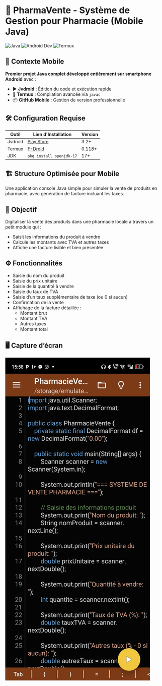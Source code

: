 # 💊 PharmaVente - Système de Gestion pour Pharmacie (Mobile Java)

![Java](https://img.shields.io/badge/Java-17-%23ED8B00.svg?logo=java&logoColor=white)
![Android Dev](https://img.shields.io/badge/100%25-Mobile%20Developed-%233DDC84.svg?logo=android)
![Termux](https://img.shields.io/badge/Compilation-Termux%20Javac-%23000000.svg)

## 📱 Contexte Mobile
**Premier projet Java complet développé entièrement sur smartphone Android** avec :
- ▶️ **Jvdroid** : Édition du code et exécution rapide
- 🔄 **Termux** : Compilation avancée via `javac`
- 📦 **GitHub Mobile** : Gestion de version professionnelle

## 🛠️ Configuration Requise
| Outil | Lien d'Installation | Version |
|-------|---------------------|---------|
| Jvdroid | [Play Store](https://play.google.com/store/apps/details?id=ru.iiec.jvdroid) | 3.2+ |
| Termux | [F-Droid](https://f-droid.org/packages/com.termux/) | 0.118+ |
| JDK | `pkg install openjdk-17` | 17+ |

## 🏗️ Structure Optimisée pour Mobile

Une application console Java simple pour simuler la vente de produits en pharmacie, avec génération de facture incluant les taxes.

## 📌 Objectif

Digitaliser la vente des produits dans une pharmacie locale à travers un petit module qui :
- Saisit les informations du produit à vendre
- Calcule les montants avec TVA et autres taxes
- Affiche une facture lisible et bien présentée

## ⚙️ Fonctionnalités

- Saisie du nom du produit
- Saisie du prix unitaire
- Saisie de la quantité à vendre
- Saisie du taux de TVA
- Saisie d’un taux supplémentaire de taxe (ou 0 si aucun)
- Confirmation de la vente
- Affichage de la facture détaillée :
  - Montant brut
  - Montant TVA
  - Autres taxes
  - Montant total

## 🖥️ Capture d’écran

![Capture du code Java](./capture_code.png) 
